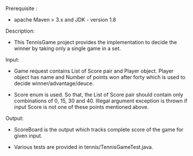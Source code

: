 Prerequisite :

- apache Maven > 3.x and JDK - version 1.8

Description: 
- This TennisGame project provides the implementation to decide the winner by taking only a single game in a set.

Input:
 - Game request contains List of Score pair and Player object. Player object has name and Number of points won 
   after forty which is used to decide winner/advantage/deuce.

 - Score enum is used. So that, the List of Score pair should contain only combinations of 0, 15, 30 and 40. 
   Illegal argument exception is thrown if input Score is not one of these points mentioned above.

Output:

- ScoreBoard is the output which tracks complete score of the game for given input.



- Various tests are provided in tennis/TennisGameTest.java.




 

